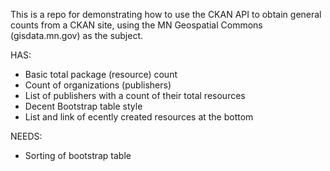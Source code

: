 This is a repo for demonstrating how to use the CKAN API to obtain general counts from a CKAN site, using the MN Geospatial Commons (gisdata.mn.gov) as the subject.

HAS:
- Basic total package (resource) count
- Count of organizations (publishers)
- List of publishers with a count of their total resources
- Decent Bootstrap table style
- List and link of ecently created resources at the bottom

NEEDS:
- Sorting of bootstrap table
